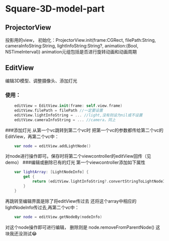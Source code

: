 # Square-3D-model-part
## ProjectorView
投影用的view， 初始化：ProjectorView.init(frame:CGRect, filePath:String, cameraInfoString:String, lightInfoString:String?, animation:(Bool, NSTimeInterval)) animation元组包括是否进行旋转动画和动画周期
## EditView
编辑3D模型、调整摄像头、添加灯光
### 使用： 
```swift
    editView = EditView.init(frame: self.view.frame)
    editView.filePath = filePath //一定要设置
    editView.lightInfoString = ... //light,没有则设为nil或不设置
    editView.cameraInfoString = ... //camera，同上
```
###添加灯光
从第一个vc跳转到第二个vc时 把第一个vc的参数都传给第二个vc的EditView，再第二个vc中：
```swift
    var node = editView.addLightNode()
```
对node进行操作即可。保存时将第二个viewcontroller的editView回传（见demo）
###编辑或删除已有的灯光
第一个viewcontroller添加如下属性
```swift
    var lightArray: [LightNodeInfo] {
        get {
            return (editView.lightInfoString?.convertStringToLightNodeInfoArray())!
        }
    }
```
再跳转至编辑界面是除了将editView传过去 还将这个array中相应的lightNodeInfo传过去,再第二个vc中：
```swift
    var node = editView.getNodeBy(nodeInfo)
```
对这个node操作即可进行编辑， 删除则是 node.removeFromParentNode()
这块我还没测试😂
    